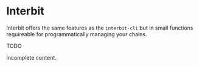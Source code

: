 # Interbit

Interbit offers the same features as the `interbit-cli` but in small functions requireable for programmatically managing your chains.

<div class="tips danger">
  <p><span></span>TODO</p>
  <p>Incomplete content.</p>
</div>
